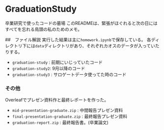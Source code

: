 # GraduationStudy
卒業研究で使ったコードの墓場
このREADMEは、緊張がほぐれると次の日にはすべてを忘れる鳥頭の私のためのメモ。

##　ファイル解説
実行した結果は主に```homework.ipynb```で保存している。
各ディレクトリ下には```data```ディレクトリがあり、それぞれカオスのデータが入っていたりする。
* ```graduation-study``` : 前期にいじっていたコード
* ```graduation-study2```: 9月以降のコード
* ```graduation-study3``` : サロゲートデータ使ってた時のコード


### その他
Overleafでプレゼン資料作と最終レポートを作った。
* ```mid-presentation-graduate.zip``` : 中間報告プレゼン資料
* ```final-presentation-graduate.zip``` : 最終報告プレゼン資料
* ```graduation-report.zip``` : 最終報告書。(卒業論文)
